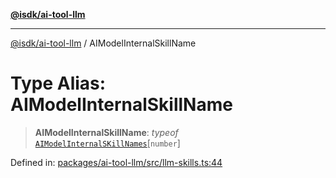 [**@isdk/ai-tool-llm**](../README.md)

***

[@isdk/ai-tool-llm](../globals.md) / AIModelInternalSkillName

# Type Alias: AIModelInternalSkillName

> **AIModelInternalSkillName**: *typeof* [`AIModelInternalSKillNames`](../variables/AIModelInternalSKillNames.md)\[`number`\]

Defined in: [packages/ai-tool-llm/src/llm-skills.ts:44](https://github.com/isdk/ai-tool-llm.js/blob/f3c3cef59ff3aa0ce6d3161a8d3d8cd72ec50012/src/llm-skills.ts#L44)
